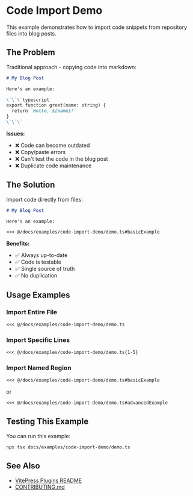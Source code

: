# Code Import Demo

This example demonstrates how to import code snippets from repository files into blog posts.

## The Problem

Traditional approach - copying code into markdown:

```markdown
# My Blog Post

Here's an example:

\`\`\`typescript
export function greet(name: string) {
  return `Hello, ${name}!`
}
\`\`\`
```

**Issues:**
- ❌ Code can become outdated
- ❌ Copy/paste errors
- ❌ Can't test the code in the blog post
- ❌ Duplicate code maintenance

## The Solution

Import code directly from files:

```markdown
# My Blog Post

Here's an example:

<<< @/docs/examples/code-import-demo/demo.ts#basicExample
```

**Benefits:**
- ✅ Always up-to-date
- ✅ Code is testable
- ✅ Single source of truth
- ✅ No duplication

## Usage Examples

### Import Entire File

```markdown
<<< @/docs/examples/code-import-demo/demo.ts
```

### Import Specific Lines

```markdown
<<< @/docs/examples/code-import-demo/demo.ts{1-5}
```

### Import Named Region

```markdown
<<< @/docs/examples/code-import-demo/demo.ts#basicExample
```

or

```markdown
<<< @/docs/examples/code-import-demo/demo.ts#advancedExample
```

## Testing This Example

You can run this example:

```bash
npx tsx docs/examples/code-import-demo/demo.ts
```

## See Also

- [VitePress Plugins README](/.vitepress/plugins/README)
- [CONTRIBUTING.md](/CONTRIBUTING)
